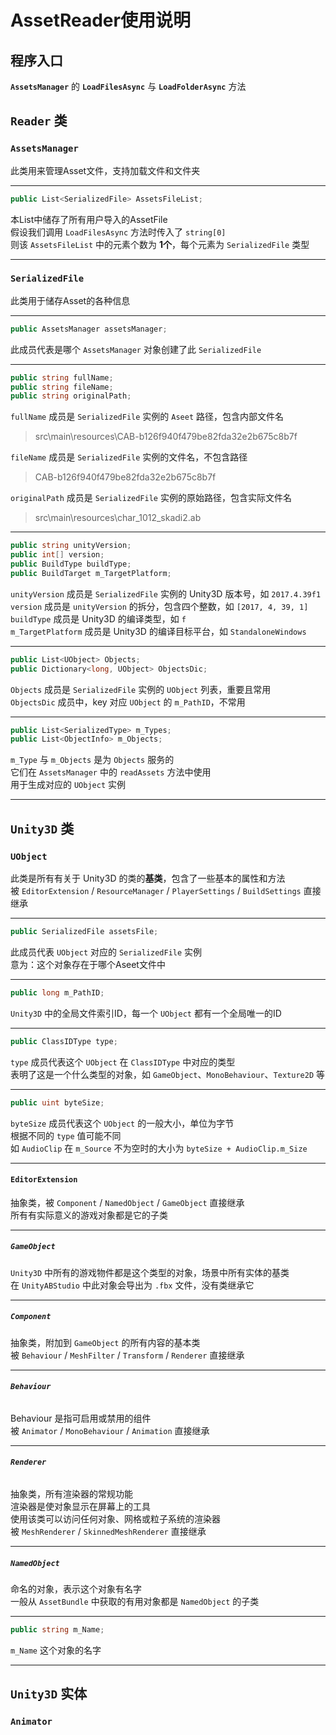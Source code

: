 # AssetReader使用说明

## 程序入口
**`AssetsManager`** 的 **`LoadFilesAsync`** 与 **`LoadFolderAsync`** 方法

## `Reader` 类

### **`AssetsManager`**

此类用来管理Asset文件，支持加载文件和文件夹

***

```csharp
public List<SerializedFile> AssetsFileList;
```
本List中储存了所有用户导入的AssetFile  
假设我们调用 `LoadFilesAsync` 方法时传入了 `string[0]`  
则该 `AssetsFileList` 中的元素个数为 **1个**，每个元素为 `SerializedFile` 类型  

***

### **`SerializedFile`**

此类用于储存Asset的各种信息

***

```csharp
public AssetsManager assetsManager;
```
此成员代表是哪个 `AssetsManager` 对象创建了此 `SerializedFile`  

***

```csharp
public string fullName;
public string fileName;
public string originalPath;
```
`fullName` 成员是 `SerializedFile` 实例的 `Aseet` 路径，包含内部文件名  
> src\main\resources\CAB-b126f940f479be82fda32e2b675c8b7f

`fileName` 成员是 `SerializedFile` 实例的文件名，不包含路径  
> CAB-b126f940f479be82fda32e2b675c8b7f

`originalPath` 成员是 `SerializedFile` 实例的原始路径，包含实际文件名  
> src\main\resources\char_1012_skadi2.ab

***

```csharp
public string unityVersion;
public int[] version;
public BuildType buildType;
public BuildTarget m_TargetPlatform;
```
`unityVersion` 成员是 `SerializedFile` 实例的 Unity3D 版本号，如 `2017.4.39f1`  
`version` 成员是 `unityVersion` 的拆分，包含四个整数，如 `[2017, 4, 39, 1]`  
`buildType` 成员是 Unity3D 的编译类型，如 `f`  
`m_TargetPlatform` 成员是 Unity3D 的编译目标平台，如 `StandaloneWindows`

***

```csharp
public List<UObject> Objects;
public Dictionary<long, UObject> ObjectsDic;
```
`Objects` 成员是 `SerializedFile` 实例的 `UObject` 列表，重要且常用  
`ObjectsDic` 成员中，key 对应 `UObject` 的 `m_PathID`，不常用  

***

```csharp
public List<SerializedType> m_Types;
public List<ObjectInfo> m_Objects;
```
`m_Type` 与 `m_Objects` 是为 `Objects` 服务的  
它们在 `AssetsManager` 中的 `readAssets` 方法中使用  
用于生成对应的 `UObject` 实例  

***

## **`Unity3D` 类**

### **`UObject`**

此类是所有有关于 Unity3D 的类的**基类**，包含了一些基本的属性和方法  
被 `EditorExtension` / `ResourceManager` / `PlayerSettings` / `BuildSettings` 直接继承

***

```csharp
public SerializedFile assetsFile;
```
此成员代表 `UObject` 对应的 `SerializedFile` 实例  
意为：这个对象存在于哪个Aseet文件中

***

```csharp
public long m_PathID;
```
`Unity3D` 中的全局文件索引ID，每一个 `UObject` 都有一个全局唯一的ID

***

```csharp
public ClassIDType type;
```
`type` 成员代表这个 `UObject` 在 `ClassIDType` 中对应的类型  
表明了这是一个什么类型的对象，如 `GameObject`、`MonoBehaviour`、`Texture2D` 等

***

```csharp
public uint byteSize;
```
`byteSize` 成员代表这个 `UObject` 的一般大小，单位为字节  
根据不同的 `type` 值可能不同  
如 `AudioClip` 在 `m_Source` 不为空时的大小为 `byteSize + AudioClip.m_Size`

***

#### **`EditorExtension`**

抽象类，被 `Component` / `NamedObject` / `GameObject` 直接继承  
所有有实际意义的游戏对象都是它的子类

***

##### **`GameObject`**

`Unity3D` 中所有的游戏物件都是这个类型的对象，场景中所有实体的基类  
在 `UnityABStudio` 中此对象会导出为 `.fbx` 文件，没有类继承它  

***

##### **`Component`**

抽象类，附加到 `GameObject` 的所有内容的基本类  
被 `Behaviour` / `MeshFilter` / `Transform` / `Renderer` 直接继承

***

###### **`Behaviour`**

Behaviour 是指可启用或禁用的组件  
被 `Animator` / `MonoBehaviour` / `Animation` 直接继承

***

###### **`Renderer`**
抽象类，所有渲染器的常规功能  
渲染器是使对象显示在屏幕上的工具  
使用该类可以访问任何对象、网格或粒子系统的渲染器  
被 `MeshRenderer` / `SkinnedMeshRenderer` 直接继承

***

##### **`NamedObject`**

命名的对象，表示这个对象有名字  
一般从 `AssetBundle` 中获取的有用对象都是 `NamedObject` 的子类

***

```csharp
public string m_Name;
```
`m_Name` 这个对象的名字

***

## **`Unity3D` 实体**

### **`Animator`**


